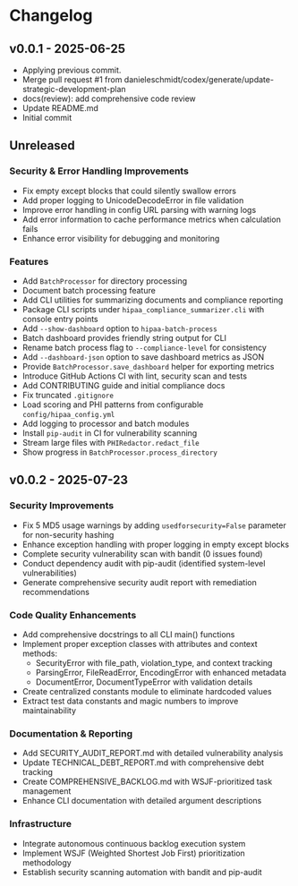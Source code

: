 # Changelog

## v0.0.1 - 2025-06-25

- Applying previous commit.
- Merge pull request #1 from danieleschmidt/codex/generate/update-strategic-development-plan
- docs(review): add comprehensive code review
- Update README.md
- Initial commit

## Unreleased

### Security & Error Handling Improvements
- Fix empty except blocks that could silently swallow errors
- Add proper logging to UnicodeDecodeError in file validation
- Improve error handling in config URL parsing with warning logs
- Add error information to cache performance metrics when calculation fails
- Enhance error visibility for debugging and monitoring

### Features
- Add `BatchProcessor` for directory processing
- Document batch processing feature
- Add CLI utilities for summarizing documents and compliance reporting
- Package CLI scripts under `hipaa_compliance_summarizer.cli` with console
  entry points
- Add `--show-dashboard` option to `hipaa-batch-process`
- Batch dashboard provides friendly string output for CLI
- Rename batch process flag to `--compliance-level` for consistency
- Add `--dashboard-json` option to save dashboard metrics as JSON
- Provide `BatchProcessor.save_dashboard` helper for exporting metrics
- Introduce GitHub Actions CI with lint, security scan and tests
- Add CONTRIBUTING guide and initial compliance docs
- Fix truncated `.gitignore`
- Load scoring and PHI patterns from configurable `config/hipaa_config.yml`
- Add logging to processor and batch modules
- Install `pip-audit` in CI for vulnerability scanning
- Stream large files with `PHIRedactor.redact_file`
- Show progress in `BatchProcessor.process_directory`

## v0.0.2 - 2025-07-23

### Security Improvements
- Fix 5 MD5 usage warnings by adding `usedforsecurity=False` parameter for non-security hashing
- Enhance exception handling with proper logging in empty except blocks
- Complete security vulnerability scan with bandit (0 issues found)
- Conduct dependency audit with pip-audit (identified system-level vulnerabilities)
- Generate comprehensive security audit report with remediation recommendations

### Code Quality Enhancements
- Add comprehensive docstrings to all CLI main() functions
- Implement proper exception classes with attributes and context methods:
  - SecurityError with file_path, violation_type, and context tracking
  - ParsingError, FileReadError, EncodingError with enhanced metadata
  - DocumentError, DocumentTypeError with validation details
- Create centralized constants module to eliminate hardcoded values
- Extract test data constants and magic numbers to improve maintainability

### Documentation & Reporting
- Add SECURITY_AUDIT_REPORT.md with detailed vulnerability analysis
- Update TECHNICAL_DEBT_REPORT.md with comprehensive debt tracking
- Create COMPREHENSIVE_BACKLOG.md with WSJF-prioritized task management
- Enhance CLI documentation with detailed argument descriptions

### Infrastructure
- Integrate autonomous continuous backlog execution system
- Implement WSJF (Weighted Shortest Job First) prioritization methodology
- Establish security scanning automation with bandit and pip-audit
